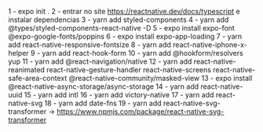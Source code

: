 1 - expo init .
2 - entrar no site https://reactnative.dev/docs/typescript e instalar dependencias
3 - yarn add styled-components
4 - yarn add @types/styled-components-react-native -D
5 - expo install expo-font @expo-google-fonts/poppins
6 - expo install expo-app-loading
7 - yarn add react-native-responsive-fontsize
8 - yarn add react-native-iphone-x-helper
9 - yarn add react-hook-form
10 - yarn add @hookform/resolvers yup
11 - yarn add @react-navigation/native
12 - yarn add react-native-reanimated react-native-gesture-handler react-native-screens react-native-safe-area-context @react-native-community/masked-view
13 - expo install @react-native-async-storage/async-storage
14 - yarn add react-native-uuid
15 - yarn add intl
16 - yarn add victory-native
17 - yarn add react-native-svg
18 - yarn add date-fns
19 - yarn add react-native-svg-transformer -> https://www.npmjs.com/package/react-native-svg-transformer

